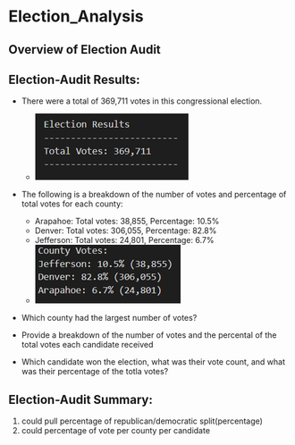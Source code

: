 # Election_Analysis
## Overview of Election Audit
## Election-Audit Results:
* There were a total of 369,711 votes in this congressional election.
   * ![alt text](https://github.com/amarks5/Election_Analysis/blob/main/Resources/total_votes_congressional_election.PNG)

* The following is a breakdown of the number of votes and percentage of total votes for each county:
  * Arapahoe: Total votes: 38,855, Percentage: 10.5%
  * Denver: Total votes: 306,055, Percentage: 82.8%
  * Jefferson: Total votes: 24,801, Percentage: 6.7%
  * ![alt text](https://github.com/amarks5/Election_Analysis/blob/main/Resources/county_votes_breakdown.PNG)

* Which county had the largest number of votes?
* Provide a breakdown of the number of votes and the percental of the total votes each candidate received
* Which candidate won the election, what was their vote count, and what was their percentage of the totla votes?
## Election-Audit Summary:
1. could pull percentage of republican/democratic split(percentage)
2. could percentage of vote per county per candidate
